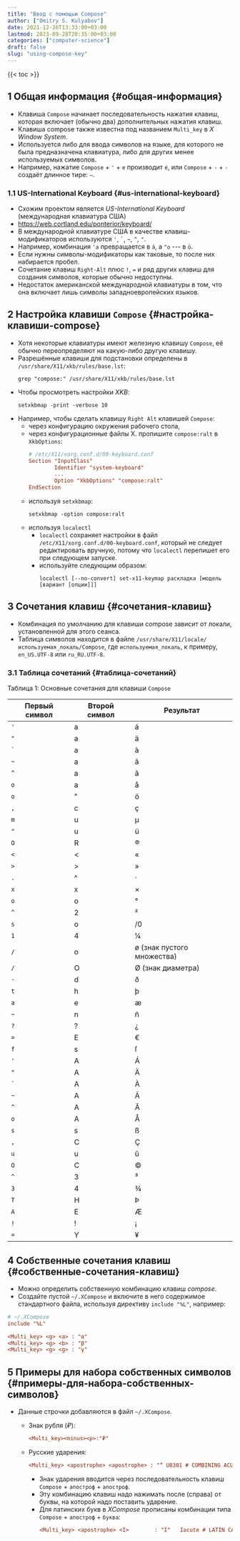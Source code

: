 ```yaml
---
title: "Ввод с помощью Compose"
author: ["Dmitry S. Kulyabov"]
date: 2021-12-26T13:33:00+03:00
lastmod: 2023-09-28T20:35:00+03:00
categories: ["computer-science"]
draft: false
slug: "using-compose-key"
---
```


<!--more-->

{{< toc >}}


## <span class="section-num">1</span> Общая информация {#общая-информация}

-   Клавиша `Compose` начинает последовательность нажатия клавиш, которая включает (обычно два) дополнительных нажатия клавиш.
-   Клавиша compose также известна под названием `Multi_key` в _X Window System_.
-   Используется либо для ввода символов на языке, для которого не была предназначена клавиатура, либо для других менее используемых символов.
-   Например, нажатие `Compose` + `'` + `e` производит `é`, или `Compose` + `-` + `-` создаёт длинное тире: `—`.


### <span class="section-num">1.1</span> US-International Keyboard {#us-international-keyboard}

-   Схожим проектом является _US-International Keyboard_ (международная клавиатура США)
-   <https://web.cortland.edu/ponterior/keyboard/>
-   В международной клавиатуре США в качестве клавиш-модификаторов используются `'`, `` ` ``, `~`, `^`, `"`.
-   Например, комбинация `'a` превращается в `á`, а `"o` --- в `ö`.
-   Если нужны символы-модификаторы как таковые, то после них набирается пробел.
-   Сочетание клавиш `Right-Alt` плюс `!`, `=` и ряд других клавиш для создания символов, которые обычно недоступны.
-   Недостаток американской международной клавиатуры в том, что она включает лишь символы западноевропейских языков.


## <span class="section-num">2</span> Настройка клавиши `Compose` {#настройка-клавиши-compose}

-   Хотя некоторые клавиатуры имеют железную клавишу `Compose`, её обычно переопределяют на какую-либо  другую клавишу.
-   Разрешённые клавиши для подстановки определены в `/usr/share/X11/xkb/rules/base.lst`:
    ```shell
    grep "compose:" /usr/share/X11/xkb/rules/base.lst
    ```
-   Чтобы просмотреть настройки _XKB_:
    ```shell
    setxkbmap -print -verbose 10
    ```
-   Например, чтобы сделать клавишу `Right Alt` клавишей `Compose`:
    -   через конфигурацию окружения рабочего стола,
    -   через конфигурационные файлы X. пропишите `compose:ralt` в `XkbOptions`:
        ```cfg
        # /etc/X11/xorg.conf.d/00-keyboard.conf
        Section "InputClass"
                Identifier "system-keyboard"
                ...
                Option "XkbOptions" "compose:ralt"
        EndSection
        ```
    -   используя `setxkbmap`:
        ```shell
        setxkbmap -option compose:ralt
        ```
    -   используя `localectl`
        -   `localectl` сохраняет настройки в файл `/etc/X11/xorg.conf.d/00-keyboard.conf`, который не следует редактировать вручную, потому что `localectl` перепишет его при следующем запуске.
        -   используйте следующим образом:
            ```shell
            localectl [--no-convert] set-x11-keymap раскладка [модель [вариант [опции]]]
            ```


## <span class="section-num">3</span> Сочетания клавиш {#сочетания-клавиш}

-   Комбинация по умолчанию для клавиши compose зависит от локали, установленной для этого сеанса.
-   Таблица символов находится в файле `/usr/share/X11/locale/используемая_локаль/Compose`, где `используемая_локаль`, к примеру, `en_US.UTF-8` или `ru_RU.UTF-8`.


### <span class="section-num">3.1</span> Таблица сочетаний {#таблица-сочетаний}

<div class="table-caption">
  <span class="table-number">&#1058;&#1072;&#1073;&#1083;&#1080;&#1094;&#1072; 1:</span>
  Основные сочетания для клавиши <code>Compose</code>
</div>

| Первый символ | Второй символ | Результат                  |
|---------------|---------------|----------------------------|
| `'`           | a             | á                          |
| `"`           | a             | ä                          |
| `` ` ``       | a             | à                          |
| `~`           | a             | ã                          |
| `^`           | a             | â                          |
| `o`           | a             | å                          |
| `o`           | "             | ö                          |
| `,`           | c             | ç                          |
| `m`           | u             | µ                          |
| `"`           | u             | ü                          |
| `O`           | R             | ®                          |
| `<`           | &lt;          | «                          |
| `>`           | &gt;          | »                          |
| `.`           | ^             | ·                          |
| `x`           | x             | ×                          |
| `o`           | o             | °                          |
| `^`           | 2             | ²                          |
| `s`           | o             | /0                         |
| `1`           | 4             | ¼                          |
| `/`           | o             | ø (знак пустого множества) |
| `/`           | O             | Ø (знак диаметра)          |
| `-`           | d             | ð                          |
| `t`           | h             | þ                          |
| `a`           | e             | æ                          |
| `~`           | n             | ñ                          |
| `?`           | ?             | ¿                          |
| `=`           | E             | €                          |
| `f`           | s             | ſ                          |
| `'`           | A             | Á                          |
| `"`           | A             | Ä                          |
| `` ` ``       | A             | À                          |
| `~`           | A             | Ã                          |
| `^`           | A             | Â                          |
| `o`           | A             | Å                          |
| `s`           | s             | ß                          |
| `,`           | C             | Ç                          |
| `u`           | u             | ŭ                          |
| `O`           | C             | ©                          |
| `^`           | 3             | ³                          |
| `3`           | 4             | ¾                          |
| `T`           | H             | Þ                          |
| `A`           | E             | Æ                          |
| `!`           | !             | ¡                          |
| `=`           | Y             | ¥                          |


## <span class="section-num">4</span> Собственные сочетания клавиш {#собственные-сочетания-клавиш}

-   Можно определить собственную комбинацию клавиш _compose_.
-   Создайте пустой `~/.XCompose` и включите в него содержимое стандартного файла, используя директиву `include "%L"`, например:

<!--listend-->

```cfg
# ~/.XCompose
include "%L"

<Multi_key> <g> <a> : "α"
<Multi_key> <g> <b> : "β"
<Multi_key> <g> <g> : "γ"
```


## <span class="section-num">5</span> Примеры для набора собственных символов {#примеры-для-набора-собственных-символов}

-   Данные строчки добавляются в файл `~/.XCompose`.
    -   Знак рубля (_₽_):
        ```cfg
        <Multi_key><minus><p>:"₽"
        ```
    -   Русские ударения:
        ```cfg
        <Multi_key> <apostrophe> <apostrophe> : "́" U0301 # COMBINING ACUTE ACCENT
        ```

        -   Знак ударения вводится через последовательность клавиш `Compose` + `апостроф` + `апостроф`.
        -   Эту комбинацию клавиш надо нажимать после (справа) от буквы, на которой надо поставить ударение.
        -   Для латинских букв в _XCompose_ прописаны комбинации типа `Compose` + `апостроф` + `буква`:
            ```cfg
            <Multi_key> <apostrophe> <I>        : "Í"   Iacute # LATIN CAPITAL LETTER I WITH ACUTE
            ```
